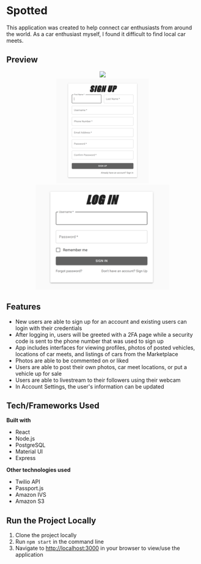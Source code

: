 # Spotted
This application was created to help connect car enthusiasts from around the world.
As a car enthusiast myself, I found it difficult to find local car meets.

## Preview
<div align="center">
  <img src="https://github.com/meekoder/spotted/raw/master/landing.png" height="450">
</div>
<div align="center">
  <img src="https://github.com/meekoder/spotted/blob/master/signup.png?raw=true" height="275">
  <img src="https://github.com/meekoder/spotted/blob/master/login.png?raw=true" height="275">
</div>

## Features

- New users are able to sign up for an account and existing users can login with their credentials
- After logging in, users will be greeted with a 2FA page while a security code is sent to the phone number that was used to sign up
- App includes interfaces for viewing profiles, photos of posted vehicles, locations of car meets, and listings of cars from the Marketplace
- Photos are able to be commented on or liked
- Users are able to post their own photos, car meet locations, or put a vehicle up for sale
- Users are able to livestream to their followers using their webcam
- In Account Settings, the user's information can be updated

## Tech/Frameworks Used ##
__Built with__
- React
- Node.js
- PostgreSQL
- Material UI
- Express

__Other technologies used__
- Twilio API
- Passport.js
- Amazon IVS
- Amazon S3

## Run the Project Locally ##

1. Clone the project locally
2. Run ```npm start``` in the command line
3. Navigate to [http://localhost:3000](http://localhost:3000) in your browser to view/use the application
